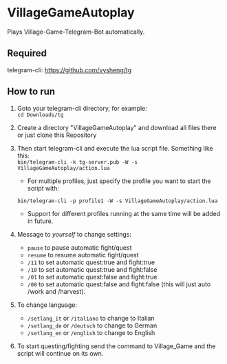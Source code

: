 # VillageGameAutoplay
Plays Village-Game-Telegram-Bot automatically.
## Required
telegram-cli:
https://github.com/vysheng/tg
## How to run
1. Goto your telegram-cli directory, for example:  
`cd Downloads/tg`
2. Create a directory "VillageGameAutoplay" and download all files there or just clone this Repository
3. Then start telegram-cli and execute the lua script file. Something like this:  
`bin/telegram-cli -k tg-server.pub -W -s VillageGameAutoplay/action.lua`

	- For multiple profiles, just specify the profile you want to start the script with:

	`bin/telegram-cli -p profile1 -W -s VillageGameAutoplay/action.lua`

	- Support for different profiles running at the same time will be added in future.

4. Message to *yourself* to change settings:
	- `pause` to pause automatic fight/quest 
	- `resume` to resume automatic fight/quest 
	- `/11` to set automatic quest:true  and fight:true
	- `/10` to set automatic quest:true  and fight:false
	- `/01` to set automatic quest:false and fight:true
	- `/00` to set automatic quest:false and fight:false (this will just auto /work and /harvest).

5. To change language:
	- `/setlang_it` or `/italiano` to change to Italian
	- `/setlang_de` or `/deutsch` to change to German
	- `/setlang_en` or `/english` to change to English

6. To start questing/fighting send the command to Village_Game and the script will continue on its own.
